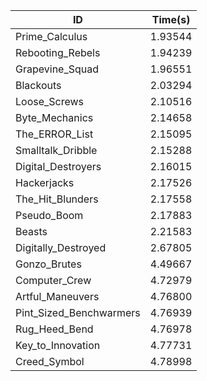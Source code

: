 |ID|Time(s)|
|-|-|
|Prime_Calculus|1.93544|
|Rebooting_Rebels|1.94239|
|Grapevine_Squad|1.96551|
|Blackouts|2.03294|
|Loose_Screws|2.10516|
|Byte_Mechanics|2.14658|
|The_ERROR_List|2.15095|
|Smalltalk_Dribble|2.15288|
|Digital_Destroyers|2.16015|
|Hackerjacks|2.17526|
|The_Hit_Blunders|2.17558|
|Pseudo_Boom|2.17883|
|Beasts|2.21583|
|Digitally_Destroyed|2.67805|
|Gonzo_Brutes|4.49667|
|Computer_Crew|4.72979|
|Artful_Maneuvers|4.76800|
|Pint_Sized_Benchwarmers|4.76939|
|Rug_Heed_Bend|4.76978|
|Key_to_Innovation|4.77731|
|Creed_Symbol|4.78998|
